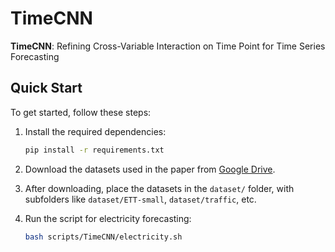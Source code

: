 # TimeCNN

**TimeCNN**: Refining Cross-Variable Interaction on Time Point for Time Series Forecasting

## Quick Start

To get started, follow these steps:

1. Install the required dependencies:
    ```bash
    pip install -r requirements.txt
    ```

2. Download the datasets used in the paper from [Google Drive](https://drive.google.com/drive/folders/1QPM7MMKlzVffdzbGGkzARDuIqiYRed_f).

3. After downloading, place the datasets in the `dataset/` folder, with subfolders like `dataset/ETT-small`, `dataset/traffic`, etc.

4. Run the script for electricity forecasting:
    ```bash
    bash scripts/TimeCNN/electricity.sh
    ```
